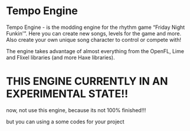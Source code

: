 # Tempo Engine
Tempo Engine - is the modding engine for the rhythm game “Friday Night Funkin'”. Here you can create new songs, levels for the game and more. Also create your own unique song character to control or compete with!

The engine takes advantage of almost everything from the OpenFL, Lime and Flixel libraries (and more Haxe libraries).

# THIS ENGINE CURRENTLY IN AN EXPERIMENTAL STATE!!
now, not use this engine, because its not 100% finished!!!

but you can using a some codes for your project
